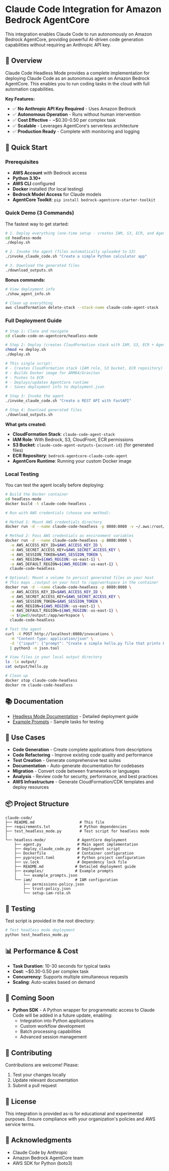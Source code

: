 # Claude Code Integration for Amazon Bedrock AgentCore

This integration enables Claude Code to run autonomously on Amazon Bedrock AgentCore, providing powerful AI-driven code generation capabilities without requiring an Anthropic API key.

## 🎯 Overview

Claude Code Headless Mode provides a complete implementation for deploying Claude Code as an autonomous agent on Amazon Bedrock AgentCore. This enables you to run coding tasks in the cloud with full automation capabilities.

**Key Features:**

- ✅ **No Anthropic API Key Required** - Uses Amazon Bedrock
- ✅ **Autonomous Operation** - Runs without human intervention
- ✅ **Cost Effective** - ~$0.30-0.50 per complex task
- ✅ **Scalable** - Leverages AgentCore's serverless architecture
- ✅ **Production Ready** - Complete with monitoring and logging

## 🚀 Quick Start

### Prerequisites

- **AWS Account** with Bedrock access
- **Python 3.10+**
- **AWS CLI** configured
- **Docker** installed (for local testing)
- **Bedrock Model Access** for Claude models
- **AgentCore Toolkit**: `pip install bedrock-agentcore-starter-toolkit`

### Quick Demo (3 Commands)

The fastest way to get started:

```bash
# 1. Deploy everything (one-time setup - creates IAM, S3, ECR, and AgentCore runtime)
cd headless-mode
./deploy.sh

# 2. Invoke the agent (files automatically uploaded to S3)
./invoke_claude_code.sh "Create a simple Python calculator app"

# 3. Download the generated files
./download_outputs.sh
```

**Bonus commands:**
```bash
# View deployment info
./show_agent_info.sh

# Clean up everything
aws cloudformation delete-stack --stack-name claude-code-agent-stack
```

### Full Deployment Guide

```bash
# Step 1: Clone and navigate
cd claude-code-on-agentcore/headless-mode

# Step 2: Deploy (creates CloudFormation stack with IAM, S3, ECR + AgentCore runtime)
chmod +x deploy.sh
./deploy.sh

# This single script:
# - Creates CloudFormation stack (IAM role, S3 bucket, ECR repository)
# - Builds Docker image for ARM64/Graviton
# - Pushes to ECR
# - Deploys/updates AgentCore runtime
# - Saves deployment info to deployment.json

# Step 3: Invoke the agent
./invoke_claude_code.sh "Create a REST API with FastAPI"

# Step 4: Download generated files
./download_outputs.sh
```

**What gets created:**
- **CloudFormation Stack**: `claude-code-agent-stack`
- **IAM Role**: With Bedrock, S3, CloudFront, ECR permissions
- **S3 Bucket**: `claude-code-agent-outputs-{account-id}` (for generated files)
- **ECR Repository**: `bedrock-agentcore-claude-code-agent`
- **AgentCore Runtime**: Running your custom Docker image

### Local Testing

You can test the agent locally before deploying:

```bash
# Build the Docker container
cd headless-mode
docker build -t claude-code-headless .

# Run with AWS credentials (choose one method):

# Method 1: Mount AWS credentials directory
docker run -d --name claude-code-headless -p 8080:8080 -v ~/.aws:/root/.aws:ro claude-code-headless

# Method 2: Pass AWS credentials as environment variables
docker run -d --name claude-code-headless -p 8080:8080 \
  -e AWS_ACCESS_KEY_ID=$AWS_ACCESS_KEY_ID \
  -e AWS_SECRET_ACCESS_KEY=$AWS_SECRET_ACCESS_KEY \
  -e AWS_SESSION_TOKEN=$AWS_SESSION_TOKEN \
  -e AWS_REGION=${AWS_REGION:-us-east-1} \
  -e AWS_DEFAULT_REGION=${AWS_REGION:-us-east-1} \
  claude-code-headless

# Optional: Mount a volume to persist generated files on your host
# This maps ./output on your host to /app/workspace in the container
docker run -d --name claude-code-headless -p 8080:8080 \
  -e AWS_ACCESS_KEY_ID=$AWS_ACCESS_KEY_ID \
  -e AWS_SECRET_ACCESS_KEY=$AWS_SECRET_ACCESS_KEY \
  -e AWS_SESSION_TOKEN=$AWS_SESSION_TOKEN \
  -e AWS_REGION=${AWS_REGION:-us-east-1} \
  -e AWS_DEFAULT_REGION=${AWS_REGION:-us-east-1} \
  -v $(pwd)/output:/app/workspace \
  claude-code-headless

# Test the agent
curl -X POST http://localhost:8080/invocations \
  -H "Content-Type: application/json" \
  -d '{"input": {"prompt": "Create a simple hello.py file that prints Hello, World!"}}' \
  | python3 -m json.tool

# View files in your local output directory
ls -la output/
cat output/hello.py

# Clean up
docker stop claude-code-headless
docker rm claude-code-headless
```

## 📚 Documentation

- [Headless Mode Documentation](headless-mode/README.md) - Detailed deployment guide
- [Example Prompts](headless-mode/examples/example_prompts.json) - Sample tasks for testing

## 🎯 Use Cases

- **Code Generation** - Create complete applications from descriptions
- **Code Refactoring** - Improve existing code quality and performance
- **Test Creation** - Generate comprehensive test suites
- **Documentation** - Auto-generate documentation for codebases
- **Migration** - Convert code between frameworks or languages
- **Analysis** - Review code for security, performance, and best practices
- **AWS Infrastructure** - Generate CloudFormation/CDK templates and deploy resources

## 📦 Project Structure

```
claude-code/
├── README.md                    # This file
├── requirements.txt             # Python dependencies
├── test_headless_mode.py        # Test script for headless mode
│
└── headless-mode/              # AgentCore deployment
    ├── agent.py                # Main agent implementation
    ├── deploy_claude_code.py   # Deployment script
    ├── Dockerfile              # Container configuration
    ├── pyproject.toml          # Python project configuration
    ├── uv.lock                 # Dependency lock file
    ├── README.md              # Detailed deployment guide
    ├── examples/              # Example prompts
    │   └── example_prompts.json
    └── iam/                   # IAM configuration
        ├── permissions-policy.json
        ├── trust-policy.json
        └── setup-iam-role.sh
```

## 🧪 Testing

Test script is provided in the root directory:

```bash
# Test headless mode deployment
python test_headless_mode.py
```

## 📊 Performance & Cost

- **Task Duration**: 10-30 seconds for typical tasks
- **Cost**: ~$0.30-0.50 per complex task
- **Concurrency**: Supports multiple simultaneous requests
- **Scaling**: Auto-scales based on demand

## 🔄 Coming Soon

- **Python SDK** - A Python wrapper for programmatic access to Claude Code will be added in a future update, enabling:
  - Integration into Python applications
  - Custom workflow development
  - Batch processing capabilities
  - Advanced session management

## 🤝 Contributing

Contributions are welcome! Please:

1. Test your changes locally
2. Update relevant documentation
3. Submit a pull request

## 📄 License

This integration is provided as-is for educational and experimental purposes. Ensure compliance with your organization's policies and AWS service terms.

## 🙏 Acknowledgments

- Claude Code by Anthropic
- Amazon Bedrock AgentCore team
- AWS SDK for Python (boto3)
